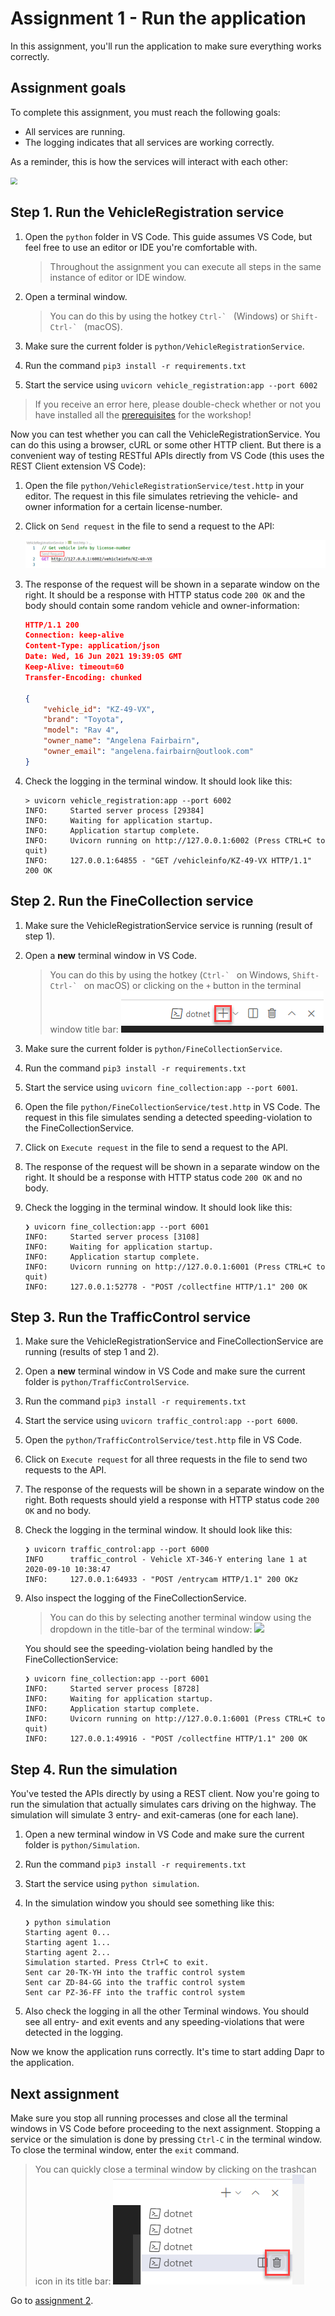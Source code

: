 # Assignment 1 - Run the application

In this assignment, you'll run the application to make sure everything works correctly.

## Assignment goals

To complete this assignment, you must reach the following goals:

- All services are running.
- The logging indicates that all services are working correctly.

As a reminder, this is how the services will interact with each other:

<img src="../img/services.png" style="zoom: 67%;" />

## Step 1. Run the VehicleRegistration service

1. Open the `python` folder in VS Code. This guide assumes VS Code, but feel free to use an editor or IDE you're
   comfortable with.

   > Throughout the assignment you can execute all steps in the same instance of editor or IDE window.

2. Open a terminal window.

   > You can do this by using the hotkey ``Ctrl-` `` (Windows) or ``Shift-Ctrl-` `` (macOS).

3. Make sure the current folder is `python/VehicleRegistrationService`.

4. Run the command `pip3 install -r requirements.txt`
5. Start the service using `uvicorn vehicle_registration:app --port 6002`

> If you receive an error here, please double-check whether or not you have installed all the
> [prerequisites](../README.md#Prerequisites) for the workshop!

Now you can test whether you can call the VehicleRegistrationService. You can do this using a browser, cURL or some
other HTTP client. But there is a convenient way of testing RESTful APIs directly from VS Code (this uses the REST
Client extension VS Code):

1. Open the file `python/VehicleRegistrationService/test.http` in your editor. The request in this file simulates
   retrieving the vehicle- and owner information for a certain license-number.

2. Click on `Send request` in the file to send a request to the API:

   ![REST client](img/rest-client.png)

3. The response of the request will be shown in a separate window on the right. It should be a response with HTTP
   status code `200 OK` and the body should contain some random vehicle and owner-information:

   ```json
   HTTP/1.1 200 
   Connection: keep-alive
   Content-Type: application/json
   Date: Wed, 16 Jun 2021 19:39:05 GMT
   Keep-Alive: timeout=60
   Transfer-Encoding: chunked
   
   {
       "vehicle_id": "KZ-49-VX",
       "brand": "Toyota",
       "model": "Rav 4",
       "owner_name": "Angelena Fairbairn",
       "owner_email": "angelena.fairbairn@outlook.com"
   }
   ```

4. Check the logging in the terminal window. It should look like this:

   ```console
   > uvicorn vehicle_registration:app --port 6002
   INFO:     Started server process [29384]
   INFO:     Waiting for application startup.
   INFO:     Application startup complete.
   INFO:     Uvicorn running on http://127.0.0.1:6002 (Press CTRL+C to quit)
   INFO:     127.0.0.1:64855 - "GET /vehicleinfo/KZ-49-VX HTTP/1.1" 200 OK
   ```

## Step 2. Run the FineCollection service

1. Make sure the VehicleRegistrationService service is running (result of step 1).

1. Open a **new** terminal window in VS Code.

   > You can do this by using the hotkey (``Ctrl-` `` on Windows, ``Shift-Ctrl-` `` on macOS) or clicking on
   > the `+` button in the terminal window title bar:
   > ![](img/terminal-new.png)

1. Make sure the current folder is `python/FineCollectionService`.

1. Run the command `pip3 install -r requirements.txt`

1. Start the service using `uvicorn fine_collection:app --port 6001`.

1. Open the file `python/FineCollectionService/test.http` in VS Code. The request in this file simulates sending a
   detected speeding-violation to the FineCollectionService.

2. Click on `Execute request` in the file to send a request to the API.

3. The response of the request will be shown in a separate window on the right. It should be a response with HTTP
   status code `200 OK` and no body.

4. Check the logging in the terminal window. It should look like this:

   ```console
   ❯ uvicorn fine_collection:app --port 6001
   INFO:     Started server process [3108]
   INFO:     Waiting for application startup.
   INFO:     Application startup complete.
   INFO:     Uvicorn running on http://127.0.0.1:6001 (Press CTRL+C to quit)
   INFO:     127.0.0.1:52778 - "POST /collectfine HTTP/1.1" 200 OK
   ```

## Step 3. Run the TrafficControl service

1. Make sure the VehicleRegistrationService and FineCollectionService are running (results of step 1 and 2).

1. Open a **new** terminal window in VS Code and make sure the current folder is `python/TrafficControlService`.

1. Run the command `pip3 install -r requirements.txt`

1. Start the service using `uvicorn traffic_control:app --port 6000`.

1. Open the `python/TrafficControlService/test.http` file in VS Code.

1. Click on `Execute request` for all three requests in the file to send two requests to the API.

1. The response of the requests will be shown in a separate window on the right. Both requests should yield a response
   with HTTP status code `200 OK` and no body.

1. Check the logging in the terminal window. It should look like this:

   ```console
   ❯ uvicorn traffic_control:app --port 6000
   INFO      traffic_control - Vehicle XT-346-Y entering lane 1 at 2020-09-10 10:38:47
   INFO:     127.0.0.1:64933 - "POST /entrycam HTTP/1.1" 200 OKz
   ```

1. Also inspect the logging of the FineCollectionService.

   > You can do this by selecting another terminal window using the dropdown in the title-bar of the terminal window:
   > ![](img/terminal-dropdown.png)

   You should see the speeding-violation being handled by the FineCollectionService:

   ```console
   ❯ uvicorn fine_collection:app --port 6001
   INFO:     Started server process [8728]
   INFO:     Waiting for application startup.
   INFO:     Application startup complete.
   INFO:     Uvicorn running on http://127.0.0.1:6001 (Press CTRL+C to quit)
   INFO:     127.0.0.1:49916 - "POST /collectfine HTTP/1.1" 200 OK
   ```

## Step 4. Run the simulation

You've tested the APIs directly by using a REST client. Now you're going to run the simulation that actually simulates
cars driving on the highway. The simulation will simulate 3 entry- and exit-cameras (one for each lane).

1. Open a new terminal window in VS Code and make sure the current folder is `python/Simulation`.

1. Run the command `pip3 install -r requirements.txt`

1. Start the service using `python simulation`.

1. In the simulation window you should see something like this:

   ```console
   ❯ python simulation
   Starting agent 0...
   Starting agent 1...
   Starting agent 2...
   Simulation started. Press Ctrl+C to exit.
   Sent car 20-TK-YH into the traffic control system
   Sent car ZD-84-GG into the traffic control system
   Sent car PZ-36-FF into the traffic control system
   ```

1. Also check the logging in all the other Terminal windows. You should see all entry- and exit events and any
   speeding-violations that were detected in the logging.

Now we know the application runs correctly. It's time to start adding Dapr to the application.

## Next assignment

Make sure you stop all running processes and close all the terminal windows in VS Code before proceeding to the next
assignment. Stopping a service or the simulation is done by pressing `Ctrl-C` in the terminal window. To close the
terminal window, enter the `exit` command.

> You can quickly close a terminal window by clicking on the trashcan icon in its title bar:
> ![](img/terminal-trashcan.png)

Go to [assignment 2](../Assignment02/README.md).
